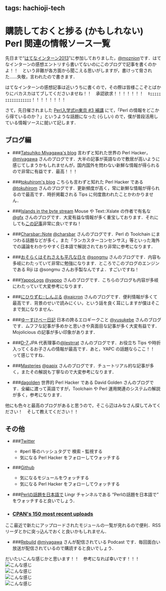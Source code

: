 tags: hachioji-tech
---


# 購読しておくと捗る (かもしれない) Perl 関連の情報ソース一覧

先日まで“[はてなインターン2013](http://www.hatena.ne.jp/company/staff/intern)”に参加しておりました，[@moznion](https://twitter.com/moznion)です．はてなインターンの感想エントリすら書いてないのにこのブログで記事を書くのかよ！！　という非難が各方面から聞こえる思いがしますが，書けって脅された……失敬，言われたので書きます．

はてなインターンの感想記事は近いうちに書くので，その際は皆様ここぞとばかりにバカスカはてブしてくださいませね！！　承認欲求！！！！！！！　ｷｪｪｪｪｪｪｪｪｪｪｪｪｪｪｪｪｪ！！！！！！！！

さて，先日催されました [Perl入学式in東京 #3 補講](http://www.zusaar.com/event/996003) にて，「Perl の情報をどこから得ているのか？」というような話題になった (らしい) ので，僕が普段活用している情報ソースに就いて記します．

## ブログ編
- ###[Tatsuhiko Miyagawa's blog](http://weblog.bulknews.net/)
言わずと知れた世界の Perl Hacker，[@miyagawa](http://twitter.com/miyagawa) さんのブログです．大半の記事が英語なので敷居が高いように感じてしまうかもしれませんが，国内国外を問わない新鮮な情報が得られるので非常に有益です．最高！！！

- ###[tokuhirom's blog](http://blog.64p.org/)
こちらも言わずと知れた Perl Hacker である[@tokuhirom](http://twitter.com/tokuhirom) さんのブログです．更新頻度が高く，常に新鮮な情報が得られるので最高です．時折掲載される Tips に何度救われたことかわかりません．

- ###[Islands in the byte stream](http://d.hatena.ne.jp/gfx/)
Mouse や Text::Xslate の作者で有名な [@gfx](http://twitter.com/__gfx__) さんのブログです．大変有益な情報が多く重宝しております．それにしても[この記事](http://d.hatena.ne.jp/gfx/20130909/1378741015)非常に良いですね！

- ###[Charsbar::Note](http://d.hatena.ne.jp/charsbar/)
[@charsbar](https://twitter.com/charsbar) さんのブログです．Perl の Toolchain にまつわる話題などが多く，また「ランカスターコンセンサス」等といった海外での議論をわかりやすく日本語で解説されており非常に参考になります．

- ###[おそらくはそれさえも平凡な日々](http://www.songmu.jp/riji/)
[@songmu](https://twitter.com/songmu) さんのブログです．内容も多岐にわたっていて非常に勉強になります．ところでこのブログのエンジンである Riji は @songmu さんお手製なんですよ．すごいですね！

- ###[YappoLogs](http://blog.yappo.jp/yappo/)
[@yappo](https://twitter.com/yappo) さんのブログです．こちらのブログも内容が多岐にわたっていて大変参考になります．

- ###[にひりずむ::しんぷる](http://blog.livedoor.jp/xaicron/)
[@xaicron](https://twitter.com/xaicron) さんのブログです．便利情報が多くて最高です．背景のせいで読みにくい，という話を良く耳にしますが僕はそこまで気になりません．

- ###[ゆーすけべー日記](http://yusukebe.com/)
日本の誇るエロギークこと [@yusukebe](https://twitter.com/yusukebe) さんのブログです．ムフフな記事が多めかと思いきや真面目な記事が多く大変有益です．Mojolicious の記事が多い印象があります．

- ###[D-7 <altijd in beweging>](http://lestrrat.ldblog.jp/)
JPA 代表理事の[@lestrrat](https://twitter.com/lestrrat) さんのブログです．お役立ち Tips や時折入ってくるお子さんの情報が最高です．あと，YAPC の話題ならここ！！　って感じですね．

- ###[Masteries](http://blog.papix.net/)
[@papix](https://twitter.com/__papix__) さんのブログです．チュートリアル的な記事が多く，またその解説も丁寧なので大変参考になります．

- ###[dagolden](http://www.dagolden.com/)
世界的 Perl Hacker である David Golden さんのブログです．全編に渡って英語ですが，Toolchain や Perl 運用関連のシステムの解説が多く，参考になります．

他にも色々と最高のブログがあると思うので，そこら辺はみなさん探してみてください！　そして教えてください！！

## その他
- ###[Twitter](https://twitter.com)
	- \#perl 等のハッシュタグで 検索・監視する
	- 気になる Perl Hacker をフォローしてウォッチする

- ###[Github](https://github.com)
	- 気になるモジュールをウォッチする
	- 気になる Perl Hacker をフォローしてウォッチする

- ###[Perlの話題を日本語で](http://lingr.com/room/perl_jp/) 
Lingr チャンネルである “Perlの話題を日本語で” をウォッチすると良いでしょう．

- ### [CPAN's 150 most recent uploads](http://www.cpan.org/modules/01modules.mtime.html)
ここ最近で新たにアップロードされたモジュールの一覧が見れるので便利．RSS リーダとかに突っ込んでおくと良いかもしれません．
	
- ###[Rebuild](http://rebuild.fm/) 
[@miyagawa](http://twitter.com/miyagawa) さんが配信されている Podcast です．毎回面白い放送が配信されているので購読すると良いでしょう．

  
  
だいたいこんな感じかと思います！！　参考になれば幸いです！！！
![こんな感じ](http://cdn-ak.f.st-hatena.com/images/fotolife/c/cocodrips/20130906/20130906225609.png)  
![こんな感じ](http://cdn-ak.f.st-hatena.com/images/fotolife/c/cocodrips/20130906/20130906225609.png)  
![こんな感じ](http://cdn-ak.f.st-hatena.com/images/fotolife/c/cocodrips/20130906/20130906225609.png)  
![こんな感じ](http://cdn-ak.f.st-hatena.com/images/fotolife/c/cocodrips/20130906/20130906225609.png)
